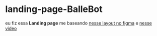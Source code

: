 # landing-page-BalleBot

eu fiz essa **Landing page** me baseando [nesse layout no figma](https://www.figma.com/file/myqP66iQwzjwjrIAJyyrip/BalleBot?node-id=2%3A2) e [nesse video](https://www.youtube.com/watch?v=llF6vD-RljE)